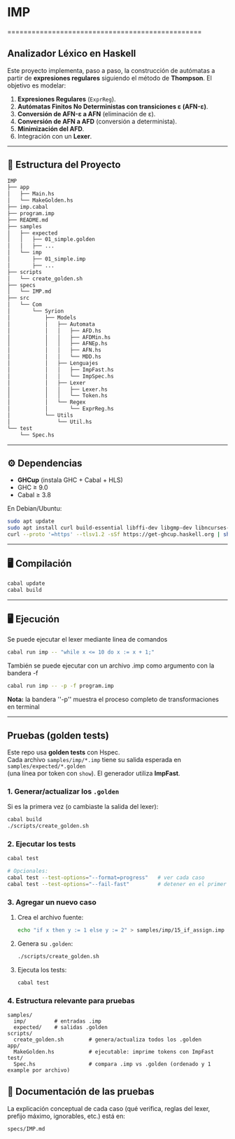 # IMP
================================================

## Analizador Léxico en Haskell

Este proyecto implementa, paso a paso, la construcción de autómatas a partir de **expresiones regulares** siguiendo el método de **Thompson**. El objetivo es modelar:

1. **Expresiones Regulares** (`ExprReg`).
2. **Autómatas Finitos No Deterministas con transiciones ε (AFN-ε)**.
3. **Conversión de AFN-ε a AFN** (eliminación de ε).
4. **Conversión de AFN a AFD** (conversión a determinista).
5. **Minimización del AFD**.
6. Integración con un **Lexer**.

---

## 📂 Estructura del Proyecto

```bash
IMP
├── app
│   ├── Main.hs
│   └── MakeGolden.hs
├── imp.cabal
├── program.imp
├── README.md
├── samples
│   ├── expected
│   │   ├── 01_simple.golden
│   │   ├── ...
│   └── imp
│       ├── 01_simple.imp
│       ├── ...
├── scripts
│   └── create_golden.sh
├── specs
│   └── IMP.md
├── src
│   └── Com
│       └── Syrion
│           ├── Models
│           │   ├── Automata
│           │   │   ├── AFD.hs
│           │   │   ├── AFDMin.hs
│           │   │   ├── AFNEp.hs
│           │   │   ├── AFN.hs
│           │   │   └── MDD.hs
│           │   ├── Lenguajes
│           │   │   ├── ImpFast.hs
│           │   │   └── ImpSpec.hs
│           │   ├── Lexer
│           │   │   ├── Lexer.hs
│           │   │   └── Token.hs
│           │   └── Regex
│           │       └── ExprReg.hs
│           └── Utils
│               └── Util.hs
└── test
    └── Spec.hs

```

---

## ⚙️ Dependencias

- **GHCup** (instala GHC + Cabal + HLS)
- GHC ≥ 9.0
- Cabal ≥ 3.8

En Debian/Ubuntu:
```bash
sudo apt update
sudo apt install curl build-essential libffi-dev libgmp-dev libncurses-dev zlib1g-dev
curl --proto '=https' --tlsv1.2 -sSf https://get-ghcup.haskell.org | sh
```

---

## 🖥️ Compilación
```bash
cabal update
cabal build
```
---

## 🖥️ Ejecución

Se puede ejecutar el lexer mediante linea de comandos
```bash
cabal run imp -- "while x <= 10 do x := x + 1;"
```
También se puede ejecutar con un archivo .imp como argumento con la bandera -f
```bash
cabal run imp -- -p -f program.imp
```
**Nota:** la bandera ''-p'' muestra el proceso completo de transformaciones en terminal

---

##  Pruebas (golden tests)

Este repo usa **golden tests** con Hspec.  
Cada archivo `samples/imp/*.imp` tiene su salida esperada en `samples/expected/*.golden`  
(una línea por token con `show`). El generador utiliza **ImpFast**.

### 1. Generar/actualizar los `.golden`
Si es la primera vez (o cambiaste la salida del lexer):

```bash
cabal build
./scripts/create_golden.sh
```

### 2. Ejecutar los tests
```bash
cabal test

# Opcionales:
cabal test --test-options="--format=progress"   # ver cada caso
cabal test --test-options="--fail-fast"         # detener en el primer fallo
```

### 3. Agregar un nuevo caso
1. Crea el archivo fuente:
   ```bash
   echo "if x then y := 1 else y := 2" > samples/imp/15_if_assign.imp
   ```
2. Genera su `.golden`:
   ```bash
   ./scripts/create_golden.sh
   ```
3. Ejecuta los tests:
   ```bash
   cabal test
   ```

### 4. Estructura relevante para pruebas
```
samples/
  imp/         # entradas .imp
  expected/    # salidas .golden
scripts/
  create_golden.sh        # genera/actualiza todos los .golden
app/
  MakeGolden.hs           # ejecutable: imprime tokens con ImpFast
test/
  Spec.hs                 # compara .imp vs .golden (ordenado y 1 example por archivo)
```


## 🧾 Documentación de las pruebas
La explicación conceptual de cada caso (qué verifica, reglas del lexer, prefijo máximo, ignorables, etc.) está en:
```
specs/IMP.md
```
